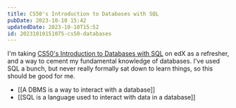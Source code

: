 ```yaml
---
title: CS50's Introduction to Databases with SQL
pubDate: 2023-10-10 15:42
updatedDate: 2023-10-10T15:52
id: 20231010151075-cs50-databases
---
```

I'm taking [CS50's Introduction to Databases with SQL](https://www.edx.org/learn/sql/harvard-university-cs50-s-introduction-to-databases-with-sql) on edX as a refresher, and a way to cement my fundamental knowledge of databases. I've used SQL a bunch, but never really formally sat down to learn things, so this should be good for me.

- [[A DBMS is a way to interact with a database]]
- [[SQL is a language used to interact with data in a database]]